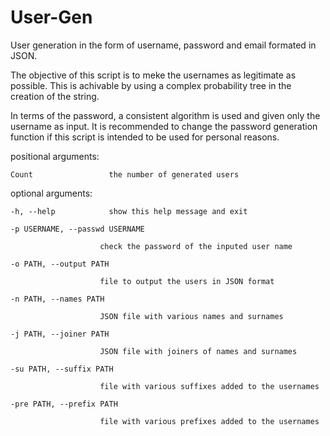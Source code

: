 # User-Gen
User generation in the form of username, password and email formated in JSON.

The objective of this script is to meke the usernames as legitimate as possible.
This is achivable by using a complex probability tree in the creation of the string.

In terms of the password, a consistent algorithm is used and given only the username 
as input. It is recommended to change the password generation function if this script 
is intended to be used for personal reasons.

positional arguments:

    Count                 the number of generated users

optional arguments:

    -h, --help            show this help message and exit
  
    -p USERNAME, --passwd USERNAME
  
                        check the password of the inputed user name
                        
    -o PATH, --output PATH
  
                        file to output the users in JSON format
                        
    -n PATH, --names PATH
  
                        JSON file with various names and surnames
                        
    -j PATH, --joiner PATH
  
                        JSON file with joiners of names and surnames
                        
    -su PATH, --suffix PATH
  
                        file with various suffixes added to the usernames
                        
    -pre PATH, --prefix PATH
  
                        file with various prefixes added to the usernames
